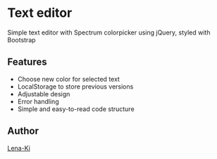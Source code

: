 # Text editor

Simple text editor with Spectrum colorpicker using jQuery, styled with Bootstrap

## Features

* Choose new color for selected text
* LocalStorage to store previous versions
* Adjustable design
* Error handling
* Simple and easy-to-read code structure

## Author

[Lena-Ki](https://github.com/Lena-Ki)
